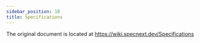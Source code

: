 ```yaml
---
sidebar_position: 10
title: Specifications
---
```


The original document is located at https://wiki.specnext.dev/Specifications

